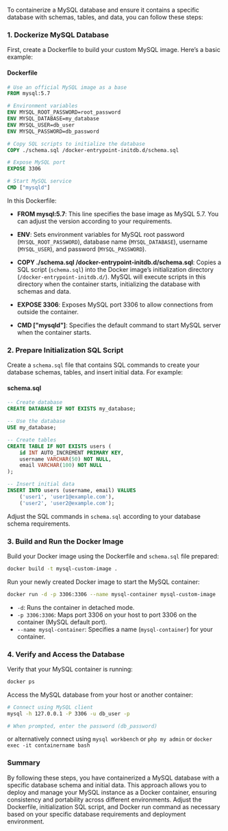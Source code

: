 To containerize a MySQL database and ensure it contains a specific database with schemas, tables, and data, you can follow these steps:

### 1. Dockerize MySQL Database

First, create a Dockerfile to build your custom MySQL image. Here’s a basic example:

#### Dockerfile

```dockerfile
# Use an official MySQL image as a base
FROM mysql:5.7

# Environment variables
ENV MYSQL_ROOT_PASSWORD=root_password
ENV MYSQL_DATABASE=my_database
ENV MYSQL_USER=db_user
ENV MYSQL_PASSWORD=db_password

# Copy SQL scripts to initialize the database
COPY ./schema.sql /docker-entrypoint-initdb.d/schema.sql

# Expose MySQL port
EXPOSE 3306

# Start MySQL service
CMD ["mysqld"]
```

In this Dockerfile:

- **FROM mysql:5.7**: This line specifies the base image as MySQL 5.7. You can adjust the version according to your requirements.
  
- **ENV**: Sets environment variables for MySQL root password (`MYSQL_ROOT_PASSWORD`), database name (`MYSQL_DATABASE`), username (`MYSQL_USER`), and password (`MYSQL_PASSWORD`).

- **COPY ./schema.sql /docker-entrypoint-initdb.d/schema.sql**: Copies a SQL script (`schema.sql`) into the Docker image’s initialization directory (`/docker-entrypoint-initdb.d/`). MySQL will execute scripts in this directory when the container starts, initializing the database with schemas and data.

- **EXPOSE 3306**: Exposes MySQL port 3306 to allow connections from outside the container.

- **CMD ["mysqld"]**: Specifies the default command to start MySQL server when the container starts.

### 2. Prepare Initialization SQL Script

Create a `schema.sql` file that contains SQL commands to create your database schemas, tables, and insert initial data. For example:

#### schema.sql

```sql
-- Create database
CREATE DATABASE IF NOT EXISTS my_database;

-- Use the database
USE my_database;

-- Create tables
CREATE TABLE IF NOT EXISTS users (
    id INT AUTO_INCREMENT PRIMARY KEY,
    username VARCHAR(50) NOT NULL,
    email VARCHAR(100) NOT NULL
);

-- Insert initial data
INSERT INTO users (username, email) VALUES
    ('user1', 'user1@example.com'),
    ('user2', 'user2@example.com');
```

Adjust the SQL commands in `schema.sql` according to your database schema requirements.

### 3. Build and Run the Docker Image

Build your Docker image using the Dockerfile and `schema.sql` file prepared:

```bash
docker build -t mysql-custom-image .
```

Run your newly created Docker image to start the MySQL container:

```bash
docker run -d -p 3306:3306 --name mysql-container mysql-custom-image
```

- `-d`: Runs the container in detached mode.
- `-p 3306:3306`: Maps port 3306 on your host to port 3306 on the container (MySQL default port).
- `--name mysql-container`: Specifies a name (`mysql-container`) for your container.

### 4. Verify and Access the Database

Verify that your MySQL container is running:

```bash
docker ps
```

Access the MySQL database from your host or another container:

```bash
# Connect using MySQL client
mysql -h 127.0.0.1 -P 3306 -u db_user -p

# When prompted, enter the password (db_password)
```

or  alternatively connect using `mysql workbench` or `php my admin` or `docker exec -it containername bash`

### Summary

By following these steps, you have containerized a MySQL database with a specific database schema and initial data. This approach allows you to deploy and manage your MySQL instance as a Docker container, ensuring consistency and portability across different environments. Adjust the Dockerfile, initialization SQL script, and Docker run command as necessary based on your specific database requirements and deployment environment.
